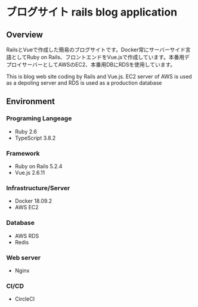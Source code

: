 # ブログサイト rails blog application
## Overview
RailsとVueで作成した簡易のブログサイトです。Docker常にサーバーサイド言語としてRuby on Rails、フロントエンドをVue.jsで作成しています。本番用デプロイサーバーとしてAWSのEC2、本番用DBにRDSを使用しています。

This is blog web site coding by Rails and Vue.js. EC2 server of AWS is used as a depoling server and RDS is used as a production database 
## Environment

### Programing Langeage
- Ruby	2.6
- TypeScript 3.8.2

### Framework
- Ruby on Rails 5.2.4
- Vue.js 2.6.11

### Infrastructure/Server
- Docker 18.09.2
- AWS EC2

### Database
- AWS RDS
- Redis

### Web server
- Nginx

### CI/CD
- CircleCI

